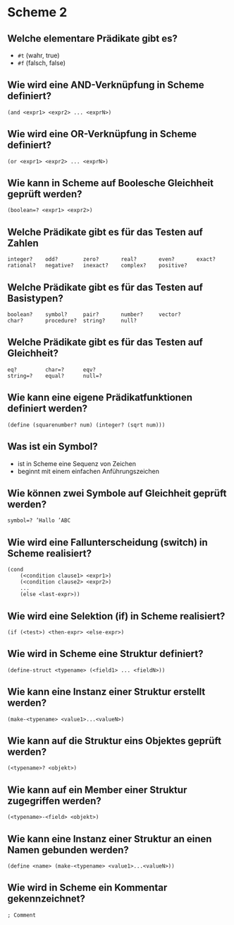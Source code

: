 # Scheme 2

## Welche elementare Prädikate gibt es?
* `#t` (wahr, true)
* `#f` (falsch, false)

## Wie wird eine AND-Verknüpfung in Scheme definiert?
`(and <expr1> <expr2> ... <exprN>)`

## Wie wird eine OR-Verknüpfung in Scheme definiert?
`(or <expr1> <expr2> ... <exprN>)`

## Wie kann in Scheme auf Boolesche Gleichheit geprüft werden?
`(boolean=? <expr1> <expr2>)`

## Welche Prädikate gibt es für das Testen auf Zahlen
```
integer?    odd?        zero?       real?       even?       exact?
rational?   negative?   inexact?    complex?    positive?
```

## Welche Prädikate gibt es für das Testen auf Basistypen?
```
boolean?    symbol?     pair?       number?     vector?
char?       procedure?  string?     null?
```

## Welche Prädikate gibt es für das Testen auf Gleichheit?
```
eq?         char=?      eqv?
string=?    equal?      null=?
```

## Wie kann eine eigene Prädikatfunktionen definiert werden?
`(define (squarenumber? num) (integer? (sqrt num)))`

## Was ist ein Symbol?
* ist in Scheme eine Sequenz von Zeichen
* beginnt mit einem einfachen Anführungszeichen

## Wie können zwei Symbole auf Gleichheit geprüft werden?
$\texttt{symbol=? 'Hallo 'ABC}$

## Wie wird eine Fallunterscheidung (switch) in Scheme realisiert?
```
(cond
    (<condition clause1> <expr1>)
    (<condition clause2> <expr2>)
    ...
    (else <last-expr>))
```

## Wie wird eine Selektion (if) in Scheme realisiert?
`(if (<test>) <then-expr> <else-expr>)`

## Wie wird in Scheme eine Struktur definiert?
`(define-struct <typename> (<field1> ... <fieldN>))`

## Wie kann eine Instanz einer Struktur erstellt werden?
`(make-<typename> <value1>...<valueN>)`

## Wie kann auf die Struktur eins Objektes geprüft werden?
`(<typename>? <objekt>)`

## Wie kann auf ein Member einer Struktur zugegriffen werden?
`(<typename>-<field> <objekt>)`

## Wie kann eine Instanz einer Struktur an einen Namen gebunden werden?
`(define <name> (make-<typename> <value1>...<valueN>))`

## Wie wird in Scheme ein Kommentar gekennzeichnet?
`; Comment`

